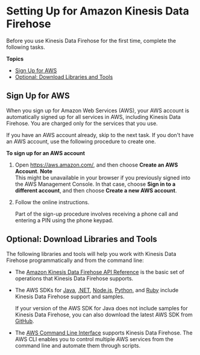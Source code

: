 # Setting Up for Amazon Kinesis Data Firehose<a name="before-you-begin"></a>

Before you use Kinesis Data Firehose for the first time, complete the following tasks\.

**Topics**
+ [Sign Up for AWS](#setting-up-sign-up-for-aws)
+ [Optional: Download Libraries and Tools](#setting-up-downloads)

## Sign Up for AWS<a name="setting-up-sign-up-for-aws"></a>

When you sign up for Amazon Web Services \(AWS\), your AWS account is automatically signed up for all services in AWS, including Kinesis Data Firehose\. You are charged only for the services that you use\.

If you have an AWS account already, skip to the next task\. If you don't have an AWS account, use the following procedure to create one\.

**To sign up for an AWS account**

1. Open [https://aws\.amazon\.com/](https://aws.amazon.com/), and then choose **Create an AWS Account**\.
**Note**  
This might be unavailable in your browser if you previously signed into the AWS Management Console\. In that case, choose **Sign in to a different account**, and then choose **Create a new AWS account**\.

1. Follow the online instructions\.

   Part of the sign\-up procedure involves receiving a phone call and entering a PIN using the phone keypad\.

## Optional: Download Libraries and Tools<a name="setting-up-downloads"></a>

The following libraries and tools will help you work with Kinesis Data Firehose programmatically and from the command line: 
+ The [Amazon Kinesis Data Firehose API Reference](http://docs.aws.amazon.com/firehose/latest/APIReference/) is the basic set of operations that Kinesis Data Firehose supports\.
+ The AWS SDKs for [Java](https://aws.amazon.com/developers/getting-started/java/), [\.NET](https://aws.amazon.com/developers/getting-started/net/), [Node\.js](https://aws.amazon.com/developers/getting-started/nodejs/), [Python](https://aws.amazon.com/developers/getting-started/python/), and [Ruby](https://aws.amazon.com/developers/getting-started/ruby/) include Kinesis Data Firehose support and samples\.

  If your version of the AWS SDK for Java does not include samples for Kinesis Data Firehose, you can also download the latest AWS SDK from [GitHub](https://github.com/aws/aws-sdk-java/tree/master/src/samples)\.
+ The [AWS Command Line Interface](http://docs.aws.amazon.com/cli/latest/userguide/) supports Kinesis Data Firehose\. The AWS CLI enables you to control multiple AWS services from the command line and automate them through scripts\.